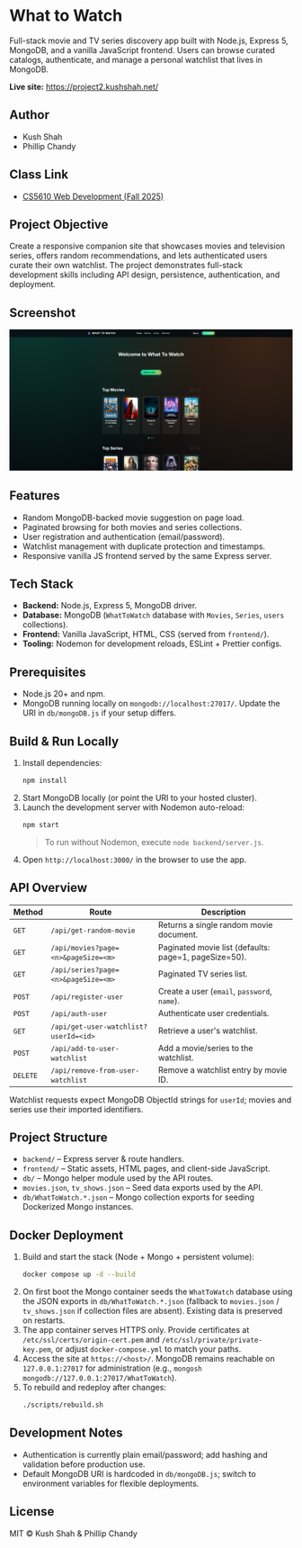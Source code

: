 # What to Watch

Full-stack movie and TV series discovery app built with Node.js, Express 5, MongoDB, and a vanilla JavaScript frontend. Users can browse curated catalogs, authenticate, and manage a personal watchlist that lives in MongoDB.

**Live site:** https://project2.kushshah.net/

## Author
- Kush Shah
- Phillip Chandy

## Class Link
- [CS5610 Web Development (Fall 2025)](https://johnguerra.co/classes/webDevelopment_online_fall_2025/)

## Project Objective
Create a responsive companion site that showcases movies and television series, offers random recommendations, and lets authenticated users curate their own watchlist. The project demonstrates full-stack development skills including API design, persistence, authentication, and deployment.

## Screenshot
![What to Watch home page](submission-content/wtw-home.png)

## Features
- Random MongoDB-backed movie suggestion on page load.
- Paginated browsing for both movies and series collections.
- User registration and authentication (email/password).
- Watchlist management with duplicate protection and timestamps.
- Responsive vanilla JS frontend served by the same Express server.

## Tech Stack
- **Backend:** Node.js, Express 5, MongoDB driver.
- **Database:** MongoDB (`WhatToWatch` database with `Movies`, `Series`, `users` collections).
- **Frontend:** Vanilla JavaScript, HTML, CSS (served from `frontend/`).
- **Tooling:** Nodemon for development reloads, ESLint + Prettier configs.

## Prerequisites
- Node.js 20+ and npm.
- MongoDB running locally on `mongodb://localhost:27017/`. Update the URI in `db/mongoDB.js` if your setup differs.

## Build & Run Locally
1. Install dependencies:
   ```bash
   npm install
   ```
2. Start MongoDB locally (or point the URI to your hosted cluster).
3. Launch the development server with Nodemon auto-reload:
   ```bash
   npm start
   ```
   > To run without Nodemon, execute `node backend/server.js`.
4. Open `http://localhost:3000/` in the browser to use the app.

## API Overview
| Method | Route | Description |
| ------ | ----- | ----------- |
| `GET` | `/api/get-random-movie` | Returns a single random movie document. |
| `GET` | `/api/movies?page=<n>&pageSize=<m>` | Paginated movie list (defaults: page=1, pageSize=50). |
| `GET` | `/api/series?page=<n>&pageSize=<m>` | Paginated TV series list. |
| `POST` | `/api/register-user` | Create a user (`email`, `password`, `name`). |
| `POST` | `/api/auth-user` | Authenticate user credentials. |
| `GET` | `/api/get-user-watchlist?userId=<id>` | Retrieve a user's watchlist. |
| `POST` | `/api/add-to-user-watchlist` | Add a movie/series to the watchlist. |
| `DELETE` | `/api/remove-from-user-watchlist` | Remove a watchlist entry by movie ID. |

Watchlist requests expect MongoDB ObjectId strings for `userId`; movies and series use their imported identifiers.

## Project Structure
- `backend/` – Express server & route handlers.
- `frontend/` – Static assets, HTML pages, and client-side JavaScript.
- `db/` – Mongo helper module used by the API routes.
- `movies.json`, `tv_shows.json` – Seed data exports used by the API.
- `db/WhatToWatch.*.json` – Mongo collection exports for seeding Dockerized Mongo instances.

## Docker Deployment
1. Build and start the stack (Node + Mongo + persistent volume):
   ```bash
   docker compose up -d --build
   ```
2. On first boot the Mongo container seeds the `WhatToWatch` database using the JSON exports in `db/WhatToWatch.*.json` (fallback to `movies.json` / `tv_shows.json` if collection files are absent). Existing data is preserved on restarts.
3. The app container serves HTTPS only. Provide certificates at `/etc/ssl/certs/origin-cert.pem` and `/etc/ssl/private/private-key.pem`, or adjust `docker-compose.yml` to match your paths.
4. Access the site at `https://<host>/`. MongoDB remains reachable on `127.0.0.1:27017` for administration (e.g., `mongosh mongodb://127.0.0.1:27017/WhatToWatch`).
5. To rebuild and redeploy after changes:
   ```bash
   ./scripts/rebuild.sh
   ```

## Development Notes
- Authentication is currently plain email/password; add hashing and validation before production use.
- Default MongoDB URI is hardcoded in `db/mongoDB.js`; switch to environment variables for flexible deployments.

## License
MIT © Kush Shah & Phillip Chandy
